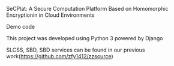 SeCPlat: A Secure Computation Platform Based on Homomorphic Encryptionin in Cloud Environments

Demo code

This project was developed using Python 3 powered by Django

SLCSS, SBD, SBD services can be found in our previous work(https://github.com/zfy1412/zzsource)
